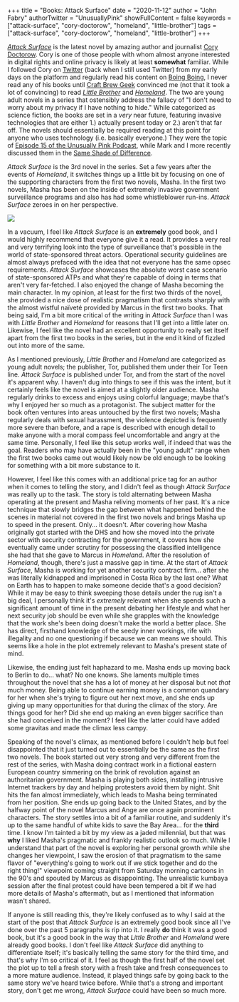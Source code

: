 +++
title = "Books: Attack Surface"
date = "2020-11-12"
author = "John Fabry"
authorTwitter = "UnusuallyPink"
showFullContent = false
keywords = ["attack-surface", "cory-doctorow", "homeland", "little-brother"]
tags = ["attack-surface", "cory-doctorow", "homeland", "little-brother"]
+++

_[Attack Surface](https://craphound.com/category/attacksurface/)_ is the latest novel by amazing author and journalist [Cory Doctorow](https://craphound.com/). Cory is one of those people with whom almost anyone interested in digital rights and online privacy is likely at least **somewhat** familiar. While I followed Cory on [Twitter](https://twitter.com/doctorow) (back when I still used Twitter) from my early days on the platform and regularly read his content on [Boing Boing](https://boingboing.net/author/cory_doctorow_1), I never read any of his books until [Craft Brew Geek](http://craftbrewgeek.com) convinced me (not that it took a lot of convincing) to read _[Little Brother](https://craphound.com/littlebrother/download/)_ and _[Homeland](https://craphound.com/homeland/download/)_. The two are young adult novels in a series that ostensibly address the fallacy of "I don't need to worry about my privacy if I have nothing to hide." While categorized as science fiction, the books are set in a _very_ near future, featuring invasive technologies that are either 1.) actually present today or 2.) aren't that far off. The novels should essentially be required reading at this point for anyone who uses technology (i.e. basically everyone.) They were the topic of [Episode 15 of the Unusually Pink Podcast](https://www.dropbox.com/sh/v9yvrhsoahu2vlw/AAB_JaXv3isvQjVyIMdlPHm6a?dl=0), while Mark and I more recently discussed them in the [Same Shade of Difference](https://sameshadeofdifference.com/episodes/it-s-the-end-of-the-world-as-we-know-it).

_Attack Surface_ is the 3rd novel in the series. Set a few years after the events of _Homeland_, it switches things up a little bit by focusing on one of the supporting characters from the first two novels, Masha. In the first two novels, Masha has been on the inside of extremely invasive government surveillance programs and also has had some whistleblower run-ins. _Attack Surface_ zeroes in on her perspective.

![](/images/attack_surface_cover.jpg)

In a vacuum, I feel like _Attack Surface_ is an **extremely** good book, and I would highly recommend that everyone give it a read. It provides a very real and very terrifying look into the type of surveillance that's possible in the world of state-sponsored threat actors. Operational security guidelines are almost always prefaced with the idea that not everyone has the same opsec requirements. _Attack Surface_ showcases the absolute worst case scenario of state-sponsored ATPs and what they're capable of doing in terms that aren't very far-fetched. I also enjoyed the change of Masha becoming the main character. In my opinion, at least for the first two thirds of the novel, she provided a nice dose of realistic pragmatism that contrasts sharply with the almost wistful naïveté provided by Marcus in the first two books. That being said, I'm a bit more critical of the writing in _Attack Surface_ than I was with _Little Brother_ and _Homeland_ for reasons that I'll get into a little later on. Likewise, I feel like the novel had an excellent opportunity to really set itself apart from the first two books in the series, but in the end it kind of fizzled out into more of the same.

As I mentioned previously, _Little Brother_ and _Homeland_ are categorized as young adult novels; the publisher, Tor, published them under their Tor Teen line. _Attack Surface_ is published under Tor, and from the start of the novel it's apparent why. I haven't dug into things to see if this was the intent, but it certainly feels like the novel is aimed at a slightly older audience. Masha regularly drinks to excess and enjoys using colorful language; maybe that's why I enjoyed her so much as a protagonist. The subject matter for the book often ventures into areas untouched by the first two novels; Masha regularly deals with sexual harassment, the violence depicted is frequently more severe than before, and a rape is described with enough detail to make anyone with a moral compass feel uncomfortable and angry at the same time. Personally, I feel like this setup works well, if indeed that was the goal. Readers who may have actually been in the "young adult" range when the first two books came out would likely now be old enough to be looking for something with a bit more substance to it.

However, I feel like this comes with an additional price tag for an author when it comes to telling the story, and I didn't feel as though _Attack Surface_ was really up to the task. The story is told alternating between Masha operating at the present and Masha reliving moments of her past. It's a nice technique that slowly bridges the gap between what happened behind the scenes in material not covered in the first two novels and brings Masha up to speed in the present. Only... it doesn't. After covering how Masha originally got started with the DHS and how she moved into the private sector with security contracting for the government, it covers how she eventually came under scrutiny for possessing the classified intelligence she had that she gave to Marcus in _Homeland_. After the resolution of _Homeland_, though, there's just a massive gap in time. At the start of _Attack Surface_, Masha is working for yet another security contract firm... after she was literally kidnapped and imprisoned in Costa Rica by the last one? What on Earth has to happen to make someone decide that's a good decision? While it may be easy to think sweeping those details under the rug isn't a big deal, I personally think it's _extremely_ relevant when she spends such a significant amount of time in the present debating her lifestyle and what her next security job should be even while she grapples with the knowledge that the work she's been doing doesn't make the world a better place. She has direct, firsthand knowledge of the seedy inner workings, rife with illegality and no one questioning if because we can means we should. This seems like a hole in the plot extremely relevant to Masha's present state of mind.

Likewise, the ending just felt haphazard to me. Masha ends up moving back to Berlin to do... what? No one knows. She laments multiple times throughout the novel that she has a lot of money at her disposal but not _that_ much money. Being able to continue earning money is a common quandary for her when she's trying to figure out her next move, and she ends up giving up many opportunities for that during the climax of the story. Are things good for her? Did she end up making an even bigger sacrifice than she had conceived in the moment? I feel like the latter could have added some gravitas and made the climax less campy.

Speaking of the novel's climax, as mentioned before I couldn't help but feel disappointed that it just turned out to essentially be the same as the first two novels. The book started out very strong and very different from the rest of the series, with Masha doing contract work in a fictional eastern European country simmering on the brink of revolution against an authoritarian government. Masha is playing both sides, installing intrusive Internet trackers by day and helping protesters avoid them by night. Shit hits the fan almost immediately, which leads to Masha being terminated from her position. She ends up going back to the United States, and by the halfway point of the novel Marcus and Ange are once again prominent characters. The story settles into a bit of a familiar routine, and suddenly it's up to the same handful of white kids to save the Bay Area... for the **third** time. I know I'm tainted a bit by my view as a jaded millennial, but that was **why** I liked Masha's pragmatic and frankly realistic outlook so much. While I understand that part of the novel is exploring her personal growth while she changes her viewpoint, I saw the erosion of that pragmatism to the same flavor of "everything's going to work out if we stick together and do the right thing!" viewpoint coming straight from Saturday morning cartoons in the 90's and spouted by Marcus as disappointing. The unrealistic kumbaya session after the final protest could have been tempered a bit if we had more details of Masha's aftermath, but as I mentioned that information wasn't shared.

If anyone is still reading this, they're likely confused as to why I said at the start of the post that _Attack Surface_ is an extremely good book since all I've done over the past 5 paragraphs is rip into it. I really **do** think it was a good book, but it's a good book in the way that _Little Brother_ and _Homeland_ were already good books. I don't feel like _Attack Surface_ did anything to differentiate itself; it's basically telling the same story for the third time, and that's why I'm so critical of it. I feel as though the first half of the novel set the plot up to tell a fresh story with a fresh take and fresh consequences to a more mature audience. Instead, it played things safe by going back to the same story we've heard twice before. While that's a strong and important story, don't get me wrong, _Attack Surface_ could have been so much more.

